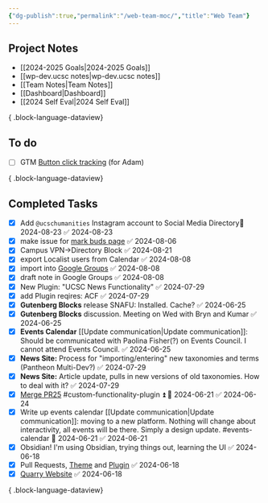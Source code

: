 ```yaml
---
{"dg-publish":true,"permalink":"/web-team-moc/","title":"Web Team"}
---
```


## Project Notes

- [[2024-2025 Goals\|2024-2025 Goals]]
- [[wp-dev.ucsc notes\|wp-dev.ucsc notes]]
- [[Team Notes\|Team Notes]]
- [[Dashboard\|Dashboard]]
- [[2024 Self Eval\|2024 Self Eval]]

{ .block-language-dataview}

## To do

- [ ] GTM [Button click tracking](https://usefathom.com/learn/track-button-clicks-google-analytics) (for Adam)

{ .block-language-dataview}

## Completed Tasks

- [x] Add `@ucschumanities` Instagram account to Social Media Directory📅 2024-08-23 ✅ 2024-08-23
- [x] make issue for [mark buds page](https://academicpersonnel.wordpress.ucsc.edu/) ✅ 2024-08-06
- [x] Campus VPN->Directory Block ✅ 2024-08-21
- [x] export Localist users from Calendar ✅ 2024-08-08
- [x] import into [Google Groups](https://groups.google.com/u/3/a/ucsc.edu/g/events-calendar-group/?pli=1) ✅ 2024-08-08
- [x] draft note in Google Groups ✅ 2024-08-08
- [x] New Plugin: "UCSC News Functionality" ✅ 2024-07-29
- [x] add Plugin reqires: ACF ✅ 2024-07-29
- [x] **Gutenberg Blocks** release SNAFU: Installed. Cache? ✅ 2024-06-25
- [x] **Gutenberg Blocks** discussion. Meeting on Wed with Bryn and Kumar ✅ 2024-06-25
- [x] **Events Calendar** [[Update communication\|Update communication]]: Should be communicated with Paolina Fisher(?) on Events Council. I cannot attend Events Council. ✅ 2024-06-25
- [x] **News Site:** Process for "importing/entering" new taxonomies and terms (Pantheon Multi-Dev?) ✅ 2024-07-29
- [x] **News Site:** Article update, pulls in new versions of old taxonomies. How to deal with it? ✅ 2024-07-29
- [x] [Merge PR25](https://github.com/ucsc/ucsc-custom-functionality/pull/25) #custom-functionality-plugin ⏫ 📅 2024-06-21 ✅ 2024-06-24
- [x] Write up events calendar [[Update communication\|Update communication]]: moving to a new platform. Nothing will change about interactivity, all events will be there. Simply a design update. #events-calendar 📅 2024-06-21 ✅ 2024-06-21
- [x] Obsidian! I'm using Obsidian, trying things out, learning the UI ✅ 2024-06-18
- [x] Pull Requests, [Theme](https://github.com/ucsc/ucsc-2022/pull/342) and [Plugin](https://github.com/ucsc/ucsc-custom-functionality/pull/25) ✅ 2024-06-18
- [x] [Quarry Website](https://quarry.ucsc.edu/) ✅ 2024-06-18

{ .block-language-dataview}
